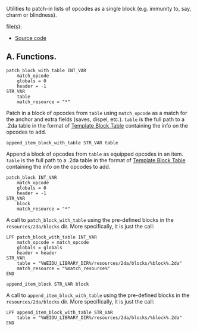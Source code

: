 Utilities to patch-in lists of opcodes as a single block (e.g. immunity to, say, charm or blindness).

file(s):

* [Source code](../../blocks.tpa)

## A. Functions.

```weidu
patch_block_with_table INT_VAR
    match_opcode
    globals = 0
    header = -1
STR_VAR
    table
    match_resource = "*"
```

Patch in a block of opcodes from `table` using `match_opcode` as a match for the anchor and extra fields (saves, dispel, etc.). `table` is the full path to a .2da table in the format of [Template Block Table](../../resources/2da/blocks/templates/blocks.2da) containing the info on the opcodes to add.

`append_item_block_with_table STR_VAR table`

Append a block of opcodes from `table` as equipped opcodes in an item. `table` is the full path to a .2da table in the format of [Template Block Table](../../resources/2da/blocks/templates/blocks.2da) containing the info on the opcodes to add.

```weidu
patch_block INT_VAR
    match_opcode
    globals = 0
    header = -1
STR_VAR
    block
    match_resource = "*"
```

A call to `patch_block_with_table` using the pre-defined blocks in the `resources/2da/blocks` dir. More specifically, it is just the call:

```weidu
LPF patch_block_with_table INT_VAR
    match_opcode = match_opcode
    globals = globals
    header = header
STR_VAR
    table = "%WEIDU_LIBRARY_DIR%/resources/2da/blocks/%block%.2da"
    match_resource = "%match_resource%"
END
```

`append_item_block STR_VAR block`

A call to `append_item_block_with_table` using the pre-defined blocks in the `resources/2da/blocks` dir. More specifically, it is just the call:

```weidu
LPF append_item_block_with_table STR_VAR
    table = "%WEIDU_LIBRARY_DIR%/resources/2da/blocks/%block%.2da"
END
```
